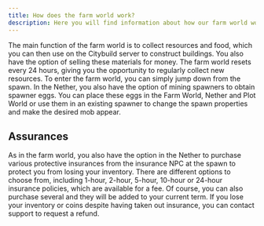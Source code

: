 ```yaml
---
title: How does the farm world work?
description: Here you will find information about how our farm world works.
---
```


The main function of the farm world is to collect resources and food, which you can then use on the Citybuild server to construct buildings. You also have the option of selling these materials for money. The farm world resets every 24 hours, giving you the opportunity to regularly collect new resources. To enter the farm world, you can simply jump down from the spawn.
In the Nether, you also have the option of mining spawners to obtain spawner eggs. You can place these eggs in the Farm World, Nether and Plot World or use them in an existing spawner to change the spawn properties and make the desired mob appear.

## Assurances
As in the farm world, you also have the option in the Nether to purchase various protective insurances from the insurance NPC at the spawn to protect you from losing your inventory. There are different options to choose from, including 1-hour, 2-hour, 5-hour, 10-hour or 24-hour insurance policies, which are available for a fee. Of course, you can also purchase several and they will be added to your current term. If you lose your inventory or coins despite having taken out insurance, you can contact support to request a refund.